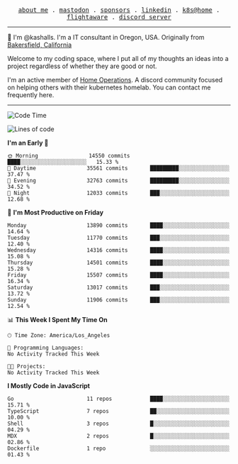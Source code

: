 <p align="center">
  <samp>
    <a href="https://jordanjones.org/">about me</a> .
    <a rel="me" href="https://mastodon.social/@kashall">mastodon</a> .
    <a href="https://github.com/sponsors/kashalls">sponsors</a> .
    <a href="https://linkedin.com/in/jordpjones">linkedin</a> .
    <a href="https://github.com/kashalls/home-cluster">k8s@home</a> .
    <a href="https://flightaware.com/adsb/stats/user/kashalls">flightaware</a> .
    <a href="https://discord.gg/V2WrCfqba9">discord server</a>
  </samp>
</p>

----------------------------------------------------------------

:wave: I'm @kashalls. I'm a IT consultant in Oregon, USA. Originally from [Bakersfield, California](https://maps.app.goo.gl/QQMtywTWghpXB6Tu6)

Welcome to my coding space, where I put all of my thoughts an ideas into a project regardless of whether they are good or not.

I'm an active member of [Home Operations](https://discord.gg/home-operations). A discord community focused on helping others with their kubernetes homelab. You can contact me frequently here.

----------------------------------------------------------------
<!--START_SECTION:waka-->
![Code Time](http://img.shields.io/badge/Code%20Time-2%2C286%20hrs%2046%20mins-blue)

![Lines of code](https://img.shields.io/badge/From%20Hello%20World%20I%27ve%20Written-12.1%20million%20lines%20of%20code-blue)

**I'm an Early 🐤** 

```text
🌞 Morning                14550 commits       ████░░░░░░░░░░░░░░░░░░░░░   15.33 % 
🌆 Daytime                35561 commits       █████████░░░░░░░░░░░░░░░░   37.47 % 
🌃 Evening                32763 commits       █████████░░░░░░░░░░░░░░░░   34.52 % 
🌙 Night                  12033 commits       ███░░░░░░░░░░░░░░░░░░░░░░   12.68 % 
```
📅 **I'm Most Productive on Friday** 

```text
Monday                   13890 commits       ████░░░░░░░░░░░░░░░░░░░░░   14.64 % 
Tuesday                  11770 commits       ███░░░░░░░░░░░░░░░░░░░░░░   12.40 % 
Wednesday                14316 commits       ████░░░░░░░░░░░░░░░░░░░░░   15.08 % 
Thursday                 14501 commits       ████░░░░░░░░░░░░░░░░░░░░░   15.28 % 
Friday                   15507 commits       ████░░░░░░░░░░░░░░░░░░░░░   16.34 % 
Saturday                 13017 commits       ███░░░░░░░░░░░░░░░░░░░░░░   13.72 % 
Sunday                   11906 commits       ███░░░░░░░░░░░░░░░░░░░░░░   12.54 % 
```


📊 **This Week I Spent My Time On** 

```text
🕑︎ Time Zone: America/Los_Angeles

💬 Programming Languages: 
No Activity Tracked This Week

🐱‍💻 Projects: 
No Activity Tracked This Week
```

**I Mostly Code in JavaScript** 

```text
Go                       11 repos            ████░░░░░░░░░░░░░░░░░░░░░   15.71 % 
TypeScript               7 repos             ██░░░░░░░░░░░░░░░░░░░░░░░   10.00 % 
Shell                    3 repos             █░░░░░░░░░░░░░░░░░░░░░░░░   04.29 % 
MDX                      2 repos             █░░░░░░░░░░░░░░░░░░░░░░░░   02.86 % 
Dockerfile               1 repo              ░░░░░░░░░░░░░░░░░░░░░░░░░   01.43 % 
```




<!--END_SECTION:waka-->